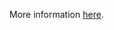 More information [here](https://docs.prismacloud.io/en/enterprise-edition/policy-reference/azure-policies/azure-networking-policies/ensure-azure-spring-cloud-api-portal-public-access-is-disabled).
